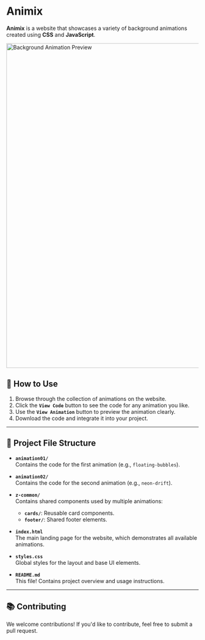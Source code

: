 # Animix

**Animix** is a website that showcases a variety of background animations created using **CSS** and **JavaScript**.

<div align="left">
  <img src="https://res.cloudinary.com/dwbw83rrr/image/upload/v1745082265/23997dff-35b3-45b2-9178-8d2f14bd45aa.png" alt="Background Animation Preview" width="850px"/>
</div>

## 🚀 How to Use

1. Browse through the collection of animations on the website.
2. Click the **`View Code`** button to see the code for any animation you like.
3. Use the **`View Animation`** button to preview the animation clearly.
4. Download the code and integrate it into your project.

---

## 📁 Project File Structure

- **`animation01/`**  
  Contains the code for the first animation (e.g., `floating-bubbles`).

- **`animation02/`**  
  Contains the code for the second animation (e.g., `neon-drift`).

- **`z-common/`**  
  Contains shared components used by multiple animations:
  - **`cards/`**: Reusable card components.
  - **`footer/`**: Shared footer elements.

- **`index.html`**  
  The main landing page for the website, which demonstrates all available animations.

- **`styles.css`**  
  Global styles for the layout and base UI elements.

- **`README.md`**  
  This file! Contains project overview and usage instructions.

---

## 📚 Contributing

We welcome contributions! If you'd like to contribute, feel free to submit a pull request.
